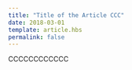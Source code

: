 ```yaml
---
title: "Title of the Article CCC"
date: 2018-03-01
template: article.hbs
permalink: false
---
```


CCCCCCCCCCCC